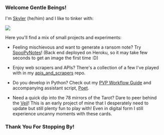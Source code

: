 ### Welcome Gentle Beings!

I'm [Skyler](https://www.linkedin.com/in/skylerburger/) (he/him) and I like to tinker with: 

<img src="https://i.imgur.com/deNjKHy.png">

Here you'll find a mix of small projects and experiments:

- Feeling mischievous and want to generate a ransom note? Try [SpooPyNotes](https://spoopy-notes.firebaseapp.com/)! (Back end deployed on Heroku, so it may take few seconds to get an image the first time :D)

- Enjoy web scrapers and APIs? There's a collection of a few I've played with in my [apis_and_scrapers](https://github.com/SkylerBurger/apis_and_scrapers) repo. 

- Do you develop in Python? Check out my [PVP Workflow Guide](https://dev.to/skybur/pvp-a-workflow-for-python-projects-29h3) and accompanying assistant script, [Poet](https://github.com/SkylerBurger/poet).

- Need a quick dip into the 78 mirrors of the Tarot? Dare to peer behind the [Veil](https://veil-app.herokuapp.com/)! This is an early project of mine that I desperately need to update but still plenty fun to play with! Even in digital form I still experience uncanny moments with these cards.

### Thank You For Stopping By!
